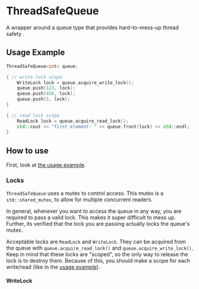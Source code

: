 # ThreadSafeQueue

A wrapper around a queue type that provides hard-to-mess-up thread safety . 

## Usage Example

```cpp
ThreadSafeQueue<int> queue;

{ // write lock scope
    WriteLock lock = queue.acquire_write_lock();
    queue.push(123, lock);
    queue.push(456, lock);
    queue.push(5, lock);
}

{ // read lock scope
    ReadLock lock = queue.acquire_read_lock();
    std::cout << "first element: " << queue.front(lock) << std::endl;
}
```

## How to use

First, look at [the usage example](#usage-example).

### Locks

`ThreadSafeQueue` uses a mutex to control access. This mutex is a `std::shared_mutex`, to allow for multiple concurrent readers.

In general, whenever you want to access the queue in any way, you are required to pass a valid lock. 
This makes it super difficult to mess up. 
Further, its verified that the lock you are passing actually locks the queue's mutex.

Acceptable locks are `ReadLock` and `WriteLock`. 
They can be acquired from the queue with `queue.acquire_read_lock()` and `queue.acquire_write_lock()`. 
Keep in mind that these locks are "scoped", so the only way to release the lock is to destroy them. 
    Because of this, you should make a scope for each write/read (like in the [usage example](#usage-example)).

#### WriteLock






